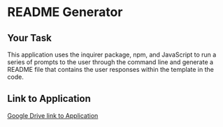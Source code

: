 # README Generator

## Your Task

This application uses the inquirer package, npm, and JavaScript to run a series of prompts to the user through the command line and generate a README file that contains the user responses within the template in the code. 


## Link to Application

[Google Drive link to Application]()